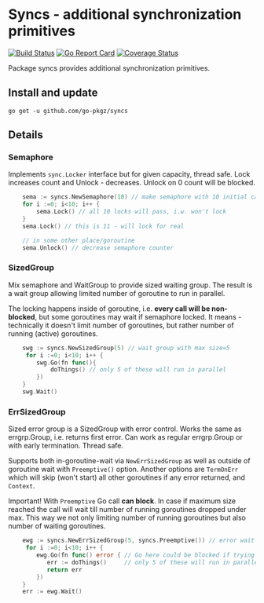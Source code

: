# Syncs - additional synchronization primitives 

[![Build Status](https://travis-ci.org/go-pkgz/syncs.svg?branch=master)](https://travis-ci.org/go-pkgz/syncs) [![Go Report Card](https://goreportcard.com/badge/github.com/go-pkgz/syncs)](https://goreportcard.com/report/github.com/go-pkgz/syncs) [![Coverage Status](https://coveralls.io/repos/github/go-pkgz/syncs/badge.svg?branch=master)](https://coveralls.io/github/go-pkgz/syncs?branch=master)

Package syncs provides additional synchronization primitives.

## Install and update

`go get -u github.com/go-pkgz/syncs`

## Details

### Semaphore

Implements `sync.Locker` interface but for given capacity, thread safe. Lock increases count and Unlock - decreases. Unlock on 0 count will be blocked.

```go
    sema := syncs.NewSemaphore(10) // make semaphore with 10 initial capacity
    for i :=0; i<10; i++ {
        sema.Lock() // all 10 locks will pass, i.w. won't lock
    }
    sema.Lock() // this is 11 - will lock for real

    // in some other place/goroutine
    sema.Unlock() // decrease semaphore counter
```

### SizedGroup

Mix semaphore and WaitGroup to provide sized waiting group. The result is a wait group allowing limited number of goroutine to run in parallel.

The locking happens inside of goroutine, i.e. **every call will be non-blocked**, but some goroutines may wait if semaphore locked. It means - technically it doesn't limit number of goroutines, but rather number of running (active) goroutines. 

```go
    swg := syncs.NewSizedGroup(5) // wait group with max size=5
     for i :=0; i<10; i++ {
        swg.Go(fn func(){
            doThings() // only 5 of these will run in parallel
        })
    }
    swg.Wait()
```

### ErrSizedGroup

Sized error group is a SizedGroup with error control. 
Works the same as errgrp.Group, i.e. returns first error.
Can work as regular errgrp.Group or with early termination.
Thread safe.

Supports both in-goroutine-wait via `NewErrSizedGroup` as well as outside of goroutine wait with `Preemptive()` option. Another options are  `TermOnErr` which will skip (won't start) all other goroutines if any error returned, and `Context`.

Important! With `Preemptive` Go call **can block**. In case if maximum size reached the call will wait till number of running goroutines 
dropped under max. This way we not only limiting number of running goroutines but also number of waiting goroutines.


```go
    ewg := syncs.NewErrSizedGroup(5, syncs.Preemptive()) // error wait group with max size=5, don't try to start more if any error happened
     for i :=0; i<10; i++ {
        ewg.Go(fn func() error { // Go here could be blocked if trying to run >5 at the same time 
           err := doThings()     // only 5 of these will run in parallel
           return err
        })
    }
    err := ewg.Wait()
```